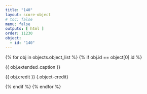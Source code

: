 ```yaml
---
title: "140"
layout: score-object
# toc: false
menu: false
outputs: [ html ]
order: 11230
object:
  - id: "140"
---
```


{% for obj in objects.object_list %}
{% if obj.id == object[0].id %}

{{ obj.extended_caption }}

{{ obj.credit }} {.object-credit}

{% endif %}
{% endfor %}
